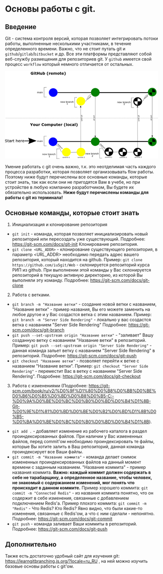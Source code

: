 ﻿# Основы работы с git.
## Введение
Git - система контроля версий, которая позволяет интегрировать потоки работы, выполненные несколькими участниками, в течение определенного времени.
Важно, что не стоит путать git и `github`/`gitlab`/`bitbucket` и др. Все эти платформы представляют собой веб-службу размещения для репозиториев git. У `github` имеется свой процесс `workflow` который немного отличается от остальных.

![github workflow](assets/githubworkflow.png)

Умение работать с git очень важно, т.к. это неотделимая часть каждого процесса разработки, которая позволяет организовывать flow работы. Поэтому ниже будут перечислены все основные команды, которые стоит знать, так как если они не пригодятся Вам в учебе, но при устройстве в любую компанию разработчиком, Вы будете их обязательно использовать.
**Ниже будут перечислены команды для работы с git из терминала!**
## Основные команды, которые стоит знать
1. Инициализация и клонирование репозитория
-	`git init` - команда, которая позволяет инициализировать новый репозиторий или пересоздать уже 	существующий.
	Подробнее: https://git-scm.com/docs/git-init
Клонирование репозитория.
- `git clone <URL_ADDR>` - клонирование существующего репозитория, в параметр <URL_ADDR> необходимо передать адрес вашего репозитория, который находится на github.
Пример:
`git clone https://github.com/iu5git/Web` - склонируется репозиторий курса РИП из github.
При выполнении этой команды у Вас склонируется репозиторий в текущую активную директорию, из которой Вы выполняли эту команду.
Подробнее: https://git-scm.com/docs/git-clone
2. Работа с ветками.
- `git branch -m "Название ветки"` - создание новой ветки с названием, "Название ветки" - пример названия, Вы его можете заменить на любое другое и у Вас создастся ветка с этим названием.
Пример:
`git branch -m "Server Side Rendering"` - локально у вас создастся ветка с названием "Server Side Rendering"
Подробнее: https://git-scm.com/docs/git-branch
- `git push --set-upstream origin "Название ветки"` - "заливает" Вашу созданную ветку с названием "Название ветки" в репозиторий.
Пример:
`git push --set-upstream origin "Server Side Rendering"` - данная команда зальет ветку с названием "Server Side Rendering" в репозиторий.
Подробнее: https://git-scm.com/docs/git-push
- `git checkout "Название ветки"` - позволяет перейти к ветке с названием "Название ветки".
Пример:
`git checkout "Server Side Rendering"` - переместит Вас в ветку с названием "Server Side Rendering".
Подробнее: https://git-scm.com/docs/git-checkout
3. Работа с изменениями (Подробнее: https://git-scm.com/book/ru/v2/%D0%9F%D1%80%D0%B8%D0%BB%D0%BE%D0%B6%D0%B5%D0%BD%D0%B8%D0%B5-C:-%D0%9A%D0%BE%D0%BC%D0%B0%D0%BD%D0%B4%D1%8B-Git-%D0%9E%D1%81%D0%BD%D0%BE%D0%B2%D0%BD%D1%8B%D0%B5-%D0%BA%D0%BE%D0%BC%D0%B0%D0%BD%D0%B4%D1%8B).
- `git add .` - добавляет изменение из рабочего каталога в раздел проиндексированных файлов. При наличии у Вас измененных файлов, перед commit'ом необходимо проиндексировать те файлы, которые Вы хотите залить в Ваш репозиторий, данная команда проиндексирует все Ваши файлы.
- `git commit -m "Название коммита"` - команда делает снимок измененных проиндексированных файлов на данный момент времени с заданным названием. "Название коммита" - пример названия коммита.
**Важно: каждый коммит должен содержать в себе не тарабарщину, а определенное название, чтобы человек, не знакомый с содержанием изменений, мог понять что происходит в данном коммите.**
Пример хорошего коммита:
`git commit -m "Connected Redis"` - из названия коммита понятно, что он содержит в себе изменения, связанные с добавлением подключением Redis'а.
Пример плохого коммита:
`git commit -m "Redis"` - Что Redis? Кто Redis? Явно видно, что были какие-то изменения, связанные с Redis'ом, а что с ним сделали - непонятно.
Подробнее: https://git-scm.com/docs/git-commit
- `git push` - команда заливает Ваши коммиты в репозиторий.
Подробнее: https://git-scm.com/docs/git-push

## Дополнительно
Также есть достаточно удобный сайт для изучения git: https://learngitbranching.js.org/?locale=ru_RU , на ней можно изучить базовые основы работы с git'ом.
